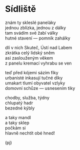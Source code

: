 Sídliště  
========  
  
znám ty skleslé paneláky  
jednou zblízka, jednou z dálky  
tam svádím své žabí války  
hutné stavení — pomník zahálky  
  
dlí v nich Skuteč, Ústí nad Labem  
zkrátka celý lidský sněm  
asi zaslouženým věkem  
z panelu kremací vyhrabu se ven  

teď před kójemi sázím fíky  
urbanisté inkasují tučné díky  
umakart tlumí obyvatel vzlyky  
domovní schůze — usnesením tiky
  
chodby, služba, týdny  
chlupatý hadr  
bezedné kýbly

a taky mandl  
a taky sklep  
počkám si  
hlavně nechtít obé hned!
  
(pj)  
  
